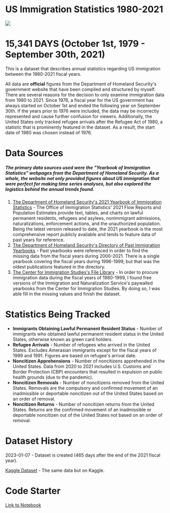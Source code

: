# US Immigration Statistics 1980-2021

![](https://www.googleapis.com/download/storage/v1/b/kaggle-user-content/o/inbox%2F12064410%2F468b9ab69fbaa3eea94ab7c13537052f%2Fimmigration%20flag.png?generation=1673145948097950&alt=media)

# 15,341 DAYS (October 1st, 1979 - September 30th, 2021)
This is a dataset that describes annual statistics regarding US immigration between the 1980-2021 fiscal years.

All data are **official** figures from the Department of Homeland Security's government website that have been compiled and structured by myself. There are several reasons for the decision to only examine immigration data from 1980 to 2021. Since 1976, a fiscal year for the US government has always started on October 1st and ended the following year on September 30th. If the years prior to 1976 were included, the data may be incorrectly represented and cause further confusion for viewers. Additionally, the United States only tracked refugee arrivals after the Refugee Act of 1980, a statistic that is prominently featured in the dataset. As a result, the start date of 1980 was chosen instead of 1976. 

# Data Sources
##### The primary data sources used were the "Yearbook of Immigration Statistics" webpages from the Department of Homeland Security. As a whole, the website not only provided figures about US immigration that were perfect for making time series analyses, but also explored the logistics behind the annual trends found.

1. [The Department of Homeland Security's 2021 Yearbook of Immigration Statistics](https://www.dhs.gov/immigration-statistics/yearbook/2021) - The Office of Immigration Statistics' 2021 Flow Reports and Population Estimates provide text, tables, and charts on lawful permanent residents, refugees and asylees, nonimmigrant admissions, naturalizations, enforcement actions, and the unauthorized population. Being the latest version released to date, the 2021 yearbook is the most comprehensive report publicly available and tends to feature data of past years for reference.
2. [The Department of Homeland Security's Directory of Past Immigration Yearbooks](https://www.dhs.gov/immigration-statistics/yearbook) - Past yearbooks were referenced in order to find the missing data from the fiscal years during 2000-2021. There is a single yearbook covering the fiscal years during 1996-1999, but that was the oldest publications featured in the directory.
3. [The Center for Immigration Studies's File Library](https://cis.org/) - In order to procure immigration data during the fiscal years of 1980-1999, I found free versions of the Immigration and Naturalization Service's paywalled yearbooks from the Center for Immigration Studies. By doing so, I was able fill in the missing values and finish the dataset. 

# Statistics Being Tracked
- **Immigrants Obtaining Lawful Permanent Resident Status** - Number of immigrants who obtained lawful permanent resident status in the United States, otherwise known as green card holders. 
- **Refugee Arrivals** - Number of refugees who arrived in the United States. Excludes Amerasian immigrants except for the fiscal years of 1989 and 1991. Figures are based on refugee's arrival date.
- **Noncitizen Apprehensions** - Number of noncitizens apprehended in the United States. Data from 2020 to 2021 includes U.S. Customs and Border Protection (CBP) encounters that resulted in expulsion on public health grounds (due to the pandemic).
- **Noncitizen Removals** - Number of noncitizens removed from the United States. Removals are the compulsory and confirmed movement of an inadmissible or deportable noncitizen out of the United States based on an order of removal. 
- **Noncitizen Returns** - Number of noncitizen returns from the United States. Returns are the confirmed movement of an inadmissible or deportable noncitizen out of the United States not based on an order of removal. 

# Dataset History
2023-01-07 - Dataset is created (465 days after the end of the 2021 fiscal year).

[Kaggle Dataset](https://www.kaggle.com/datasets/justin2028/us-immigration-statistics-1980-2021) - The same data but on Kaggle.

# Code Starter
[Link to Notebook]()
